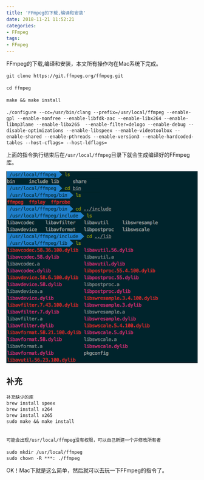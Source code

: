 ```yaml
---
title: 'FFmpeg的下载,编译和安装'
date: 2018-11-21 11:52:21
categories: 
- FFmpeg
tags:
- FFmpeg
---
```


FFmpeg的下载,编译和安装，本文所有操作均在Mac系统下完成。



```
git clone https://git.ffmpeg.org/ffmpeg.git

cd ffmpeg

make && make install 

./configure --cc=/usr/bin/clang --prefix=/usr/local/ffmpeg --enable-gpl --enable-nonfree --enable-libfdk-aac --enable-libx264 --enable-libmp3lame --enable-libx265  --enable-filter=delogo --enable-debug --disable-optimizations --enable-libspeex --enable-videotoolbox --enable-shared --enable-pthreads --enable-version3 --enable-hardcoded-tables --host-cflags= --host-ldflags=

```

上面的指令执行结束后在`/usr/local/ffmpeg`目录下就会生成编译好的FFmpeg库。

![](Mac下FFmpeg的下载-编译和安装/ffmpegInstall.png)


## 补充

```
补充缺少的库
brew install speex
brew install x264
brew install x265
sudo make && make install


可能会出现/usr/local/ffmpeg没有权限，可以自己新建一个并修改所有者

sudo mkdir /usr/local/ffmpeg
sudo chown -R ***: ./ffmpeg

```


OK！Mac下就是这么简单，然后就可以去玩一下FFmpeg的指令了。